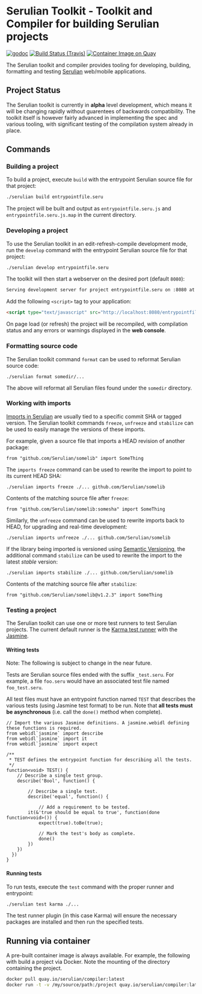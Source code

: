# Serulian Toolkit - Toolkit and Compiler for building Serulian projects

[![godoc](https://godoc.org/github.com/Serulian/compiler?status.svg)](http://godoc.org/github.com/Serulian/compiler)
[![Build Status (Travis)](https://travis-ci.org/Serulian/compiler.svg?branch=master)](https://travis-ci.org/Serulian/compiler)
[![Container Image on Quay](https://quay.io/repository/serulian/compiler/status "Container Image on Quay")](https://quay.io/repository/serulian/compiler)

The Serulian toolkit and compiler provides tooling for developing, building, formatting and testing [Serulian](https://github.com/Serulian/spec) web/mobile applications.

## Project Status

The Serulian toolkit is currently in **alpha** level development, which means it will be changing rapidly without guarentees of backwards compatibility. The toolkit itself is however fairly advanced in implementing the spec and various tooling, with significant testing of the compilation system already in place.

## Commands

### Building a project

To build a project, execute `build` with the entrypoint Serulian source file for that project:

```sh
./serulian build entrypointfile.seru
```

The project will be built and output as `entrypointfile.seru.js` and `entrypointfile.seru.js.map` in the current directory.

### Developing a project

To use the Serulian toolkit in an edit-refresh-compile development mode, run the `develop` command with the entrypoint Serulian source file for that project:

```sh
./serulian develop entrypointfile.seru
```

The toolkit will then start a webserver on the desired port (default `8080`):

```sh
Serving development server for project entrypointfile.seru on :8080 at /entrypointfile.seru.js
```

Add the following `<script>` tag to your application:

```html
<script type="text/javascript" src="http://localhost:8080/entrypointfile.seru.js"></script>
```

On page load (or refresh) the project will be recompiled, with compilation status and any errors or warnings displayed in the **web console**.

### Formatting source code

The Serulian toolkit command `format` can be used to reformat Serulian source code:

```
./serulian format somedir/...
```

The above will reformat all Serulian files found under the `somedir` directory.


### Working with imports

[Imports in Serulian](https://github.com/Serulian/spec/blob/master/proposals/ImportsAndPackages.md) are usually tied to a specific commit SHA or tagged version. The Serulian toolkit commands `freeze`, `unfreeze` and `stabilize` can be used to easily manage the versions of these imports.

For example, given a source file that imports a HEAD revision of another package:

```seru
from "github.com/Serulian/somelib" import SomeThing
```

The `imports freeze` command can be used to rewrite the import to point to its current HEAD SHA:

```
./serulian imports freeze ./... github.com/Serulian/somelib
```

Contents of the matching source file after `freeze`:

```seru
from "github.com/Serulian/somelib:somesha" import SomeThing
```

Similarly, the `unfreeze` command can be used to rewrite imports back to HEAD, for upgrading and real-time development:

```
./serulian imports unfreeze ./... github.com/Serulian/somelib
```

If the library being imported is versioned using [Semantic Versioning](http://semver.org/), the additional command `stabilize` can be used to rewrite the import to the latest *stable* version:

```
./serulian imports stabilize ./... github.com/Serulian/somelib
```

Contents of the matching source file after `stabilize`:

```seru
from "github.com/Serulian/somelib@v1.2.3" import SomeThing
```


### Testing a project

The Serulian toolkit can use one or more test runners to test Serulian projects. The current default runner is the [Karma test runner](https://karma-runner.github.io) with the [Jasmine](http://jasmine.github.io/).

#### Writing tests

Note: The following is subject to change in the near future.

Tests are Serulian source files ended with the suffix `_test.seru`. For example, a file `foo.seru` would have an associated test file named `foo_test.seru`.

All test files must have an entrypoint function named `TEST` that describes the various tests (using Jasmine test format) to be run. Note that **all tests must be asynchronous** (i.e. call the `done()` method when complete).

```seru
// Import the various Jasmine definitions. A jasmine.webidl defining these functions is required.
from webidl`jasmine` import describe
from webidl`jasmine` import it
from webidl`jasmine` import expect

/**
 * TEST defines the entrypoint function for describing all the tests.
 */
function<void> TEST() {
	// Describe a single test group.
	describe('Bool', function() {

		// Describe a single test.
		describe('equal', function() {

			// Add a requirement to be tested.
  		it(&'true should be equal to true', function(done function<void>()) {
   			expect(true).toBe(true);

   			// Mark the test's body as complete.
   			done()
	    })
    })
  })
}
```

#### Running tests

To run tests, execute the `test` command with the proper runner and entrypoint:

```sh
./serulian test karma ./...
```

The test runner plugin (in this case Karma) will ensure the necessary packages are installed and then run the specified tests.

## Running via container

A pre-built container image is always available. For example, the following with build a project via Docker. Note the mounting of the directory containing the project.

```sh
docker pull quay.io/serulian/compiler:latest
docker run -t -v /my/source/path:/project quay.io/serulian/compiler:latest build project/myfile.seru
```

